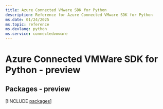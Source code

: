 ```yaml
---
title: Azure Connected VMware SDK for Python
description: Reference for Azure Connected VMware SDK for Python
ms.date: 01/24/2025
ms.topic: reference
ms.devlang: python
ms.service: connectedvmware
---
```

# Azure Connected VMWare SDK for Python - preview
## Packages - preview
[!INCLUDE [packages](connected-vmware-index.md)]